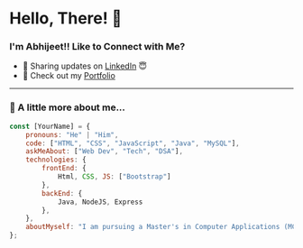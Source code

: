 # Hello, There! 👋  

### I'm Abhijeet!! Like to Connect with Me?  
- 🔗 Sharing updates on [LinkedIn](https://www.linkedin.com/in/abhijeet-madake-312b002a6/) 😇  
- 🎯 Check out my [Portfolio]( https://abhijeetmadake.github.io/Portfolio/)  

---

### 🦉 A little more about me...  
```js
const [YourName] = {
    pronouns: "He" | "Him",
    code: ["HTML", "CSS", "JavaScript", "Java", "MySQL"],
    askMeAbout: ["Web Dev", "Tech", "DSA"],
    technologies: {
        frontEnd: {
            Html, CSS, JS: ["Bootstrap"]
        },
        backEnd: {
            Java, NodeJS, Express
        },
    },
    aboutMyself: "I am pursuing a Master's in Computer Applications (MCA)...",
};
